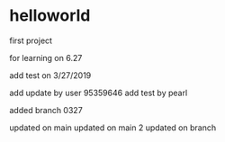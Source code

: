 # helloworld
first project 

for learning on 6.27

add test on 3/27/2019

add update by user 95359646
add test by pearl

added branch 0327

updated on main
updated on main 2
updated on branch
